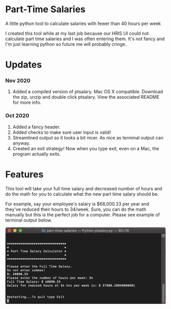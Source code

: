 # Part-Time Salaries
A little python tool to calculate salaries with fewer than 40 hours per week

I created this tool while at my last job because our HRIS UI could not calculate part time salaries and I was often entering them. It's not fancy and I'm just learning python so future me will probably cringe.

# Updates
### Nov 2020
1. Added a compiled version of ptsalary. Mac OS X compatible. Download the zip, unzip and double click ptsalary. View the associated README for more info.

### Oct 2020
1. Added a fancy header. 
2. Added checks to make sure user input is valid!
3. Streamlined output so it looks a bit nicer. As nice as terminal output can anyway.
4. Created an exit strategy! Now when you type exit, even on a Mac, the program actually exits.

# Features
This tool will take your full time salary and decreased number of hours and do the math for you to calculate what the new part time salary should be. 

For example, say your employee's salary is $68,000.33 per year and they've reduced their hours to 34/week. Sure, you can do the math manually but this is the perfect job for a computer. Please see example of terminal output below.

![part time salary terminal output](https://github.com/raenpayne/part-time-salaries/blob/master/ptsalary%20preview.png)
